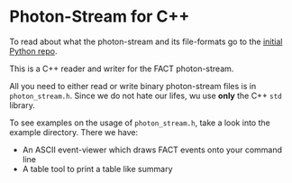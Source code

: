 # Photon-Stream for C++

To read about what the photon-stream and its file-formats go to the [initial Python repo](https://github.com/fact-project/photon_stream).

This is a C++ reader and writer for the FACT photon-stream.

All you need to either read or write binary photon-stream files is in ```photon_stream.h```.
Since we do not hate our lifes, wu use __only__ the C++ ```std``` library.

To see examples on the usage of ```photon_stream.h```, take a look into the example directory.
There we have:

- An ASCII event-viewer which draws FACT events onto your command line
- A table tool to print a table like summary  

